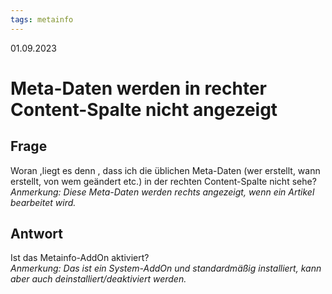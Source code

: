 ```yaml
---
tags: metainfo
---
```


01.09.2023

# Meta-Daten werden in rechter Content-Spalte nicht angezeigt


## Frage

Woran ,liegt es denn , dass ich die üblichen Meta-Daten (wer erstellt, wann erstellt, von wem geändert etc.) in der rechten Content-Spalte nicht sehe?  
*Anmerkung: Diese Meta-Daten werden rechts angezeigt, wenn ein Artikel bearbeitet wird.*

## Antwort

Ist das Metainfo-AddOn aktiviert?  
*Anmerkung: Das ist ein System-AddOn und standardmäßig installiert, kann aber auch deinstalliert/deaktiviert werden.*
